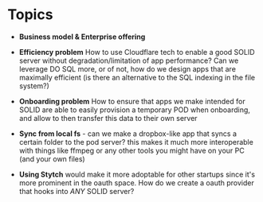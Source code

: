 # Topics

- **Business model & Enterprise offering**

- **Efficiency problem** How to use Cloudflare tech to enable a good SOLID server without degradation/limitation of app performance? Can we leverage DO SQL more, or of not, how do we design apps that are maximally efficient (is there an alternative to the SQL indexing in the file system?)

- **Onboarding problem** How to ensure that apps we make intended for SOLID are able to easily provision a temporary POD when onboarding, and allow to then transfer this data to their own server

- **Sync from local fs** - can we make a dropbox-like app that syncs a certain folder to the pod server? this makes it much more interoperable with things like ffmpeg or any other tools you might have on your PC (and your own files)

- **Using Stytch** would make it more adoptable for other startups since it's more prominent in the oauth space. How do we create a oauth provider that hooks into _ANY_ SOLID server?
